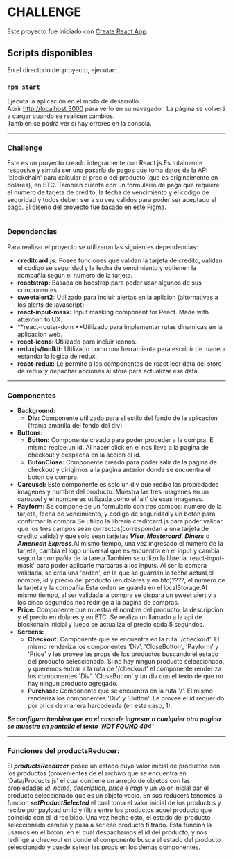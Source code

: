 # CHALLENGE

Este proyecto fue iniciado con [Create React App](https://github.com/facebook/create-react-app).

## Scripts disponibles

En el directorio del proyecto, ejecutar:

### `npm start`

Ejecuta la aplicación en el modo de desarrollo.\
Abrir [http://localhost:3000](http://localhost:3000) para verlo en su navegador.
La página se volverá a cargar cuando se realicen cambios.\
También se podrá ver si hay errores en la consola.

***

 ### Challenge

Este es un proyecto creado integramente con React.js.Es totalmente resposive y simula ser una pasarla de pagos que toma datos de la API 'blockchain' para calcular el precio del producto (que es originalmente en dolares), en BTC. Tambien cuenta con un formulario de pago que requiere el numero de tarjeta de credito, la fecha de vencimiento y el codigo de seguridad y todos deben ser a su vez validos para poder ser aceptado el pago.
El diseño del proyecto fue basado en este [Figma](https://www.figma.com/file/6BTEAzFqDi4KTVLHrFN6Ji/Checkout-Page-(Community)?node-id=2%3A2).

***

### Dependencias

Para realizar el proyecto se utilizaron las siguientes dependencias:
* **creditcard.js:** Posee funciones que validan la tarjeta de credito, validan el codigo se seguridad y la fecha de vencimiento y obtienen la compañia segun el numero de la tarjeta.
* **reactstrap:** Basada en boostrap,para poder usar algunos de sus componentes.
* **sweetalert2:** Utilizado para incluir alertas en la aplicion (alternativas a los alerts de javascript)
* **react-input-mask:** Input masking component for React. Made with attention to UX.
* **react-router-dom:**Utilizado para implementar rutas dinamicas en la aplicacion web.
* **react-icons:** Utilizado para incluir iconos.
* **reduxjs/toolkit:** Utilizado como una herramienta para escribir de manera estandar la logica de redux.
* **react-redux:** Le permite a los componentes de react leer data del store de redux y depachar acciones al store para actualizar esa data.

***

### Componentes

* **Background:**
  * **Div:** Componente utilizado para el estilo del fondo de la aplicacion (franja amarilla del fondo del div).
* **Buttons:**
  * **Button:** Componente creado para poder proceder a la compra. El mismo recibe un id. Al hacer click en el nos lleva a la pagina de checkout y despacha en la accion el id.
  * **ButonClose:** Componente creado para poder salir de la pagina de checkout y dirigirnos a la pagina anterior donde se encuentra el boton de compra.
* **Carousel:** Este componente es solo un div que recibe las propiedades imagenes y nombre del producto. Muestra las tres imagenes en un carousel y el nombre es utilizada como el 'alt' de esas imagenes.
* **Payform:** Se compone de un formulario con tres campos: numero de la tarjeta, fecha de vencimiento, y codigo de seguridad y un boton para confirmar la compra.Se utilizo la libreria creditcard.js para poder validar que los tres campos sean correctos(correspondan a una tarjeta de credito valida) y que solo sean tarjetas ***Visa***, ***Mastercard***, ***Diners*** o ***American Express***.Al mismo tiempo, una vez ingresado el numero de la tarjeta, cambia el logo universal que es encuentra en el input y cambia segun la compañia de la tareta.Tambien se utilizo la libreria 'react-input-mask' para poder aplicarle marcaras a los inputs. Al ser la compra validada, se crea una 'orden', en la que se guardan la fecha actual,el nombre, id  y precio del producto (en dolares y en btc)????, el numero de la tarjeta y la compañia.Esta orden se guarda en el localStorage.Al mismo tiempo, al ser validada la compra se dispara un sweet alert y a los cinco segundos nos redirige a la pagina de compras. 
* **Price:** Componente que muestra el nombre del producto, la descripción y el precio en dolares y en BTC. Se realiza un llamado a la api de blockchain inicial y luego se actualiza el precio cada 5 segundos.
* **Screens:**
  * **Checkout:** Componente que se encuentra en la ruta '/checkout'. El mismo renderiza los componentes 'Div', 'CloseButton', 'Payform' y 'Price' y les provee las props de los productos buscando el estado del producto seleccionado. Si no hay ningun producto seleccionado, y queremos entrar a la ruta de '/checkout' el componente renderiza los componentes 'Div', 'CloseButton' y un div con el texto de que no hay ningun producto agregado. 
  * **Purchase:** Componente que se encuentra en la ruta '/'. El mismo renderiza los componentes 'Div' y 'Button'. Le provee el id requerido por price de manera harcodeada (en este caso, 1).

***Se configuro tambien que en el caso de ingresar a cualquier otra pagina se muestre en pantalla el texto 'NOT FOUND 404'***

***

### Funciones del productsReducer:

El ***productsReeducer*** posee un estado cuyo valor inicial de productos son los productos (provenientes de el archivo que se encuentra en 'Data/Products.js' el cual contiene un arreglo de objetos con las propiedades *id*, *name*, *description*, *price* e *img*) y un valor inicial par el producto seleccionado que es un objeto vacio.
En sus reducers tenemos la funcion ***setProductSelected*** el cual toma el valor inicial de los productos y recibe por payload un id y filtra entre los productos aquel producto que coincida con el id recibido. Una vez hecho esto, el estado del producto seleccionado cambia y pasa a ser ese producto filtrado.
Esta función la usamos en el boton, en el cual despachamos el id del producto, y nos redirige a checkout en donde el componente busca el estado del producto seleccionado y puede setear las props en los demas componentes. 